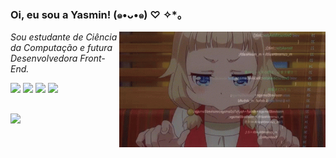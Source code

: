 ### Oi, eu sou a Yasmin! (๑•ᴗ•๑) ♡ ✧*。

<img align='right' src="https://github.com/yayaflc/yayaflc/blob/main/gitperfil.gif" width="330">
<p><em> Sou estudante de Ciência da Computação e futura Desenvolvedora Front-End.</a>
 </em></p>

<div> 
  <a href="https://instagram.com/yayaflc" target="_blank"> <img src="https://img.shields.io/badge/-Instagram-%23E4405F?style=for-the-badge&logo=instagram&logoColor=white" target="_blank"></a>
 	<a href="https://www.twitch.tv/yayafps" target="_blank"> <img src="https://img.shields.io/badge/Twitch-9146FF?style=for-the-badge&logo=twitch&logoColor=white" target="_blank"></a>
  <a href = "mailto:yasminccfe@gmail.com"><img src="https://img.shields.io/badge/-Gmail-%23333?style=for-the-badge&logo=gmail&logoColor=white" target="_blank"></a>
  <a href="https://www.linkedin.com/in/yasminccfe/" target="_blank"><img src="https://img.shields.io/badge/-LinkedIn-%230077B5?style=for-the-badge&logo=linkedin&logoColor=white" target="_blank"></a> 
</div>

##

<div>
  <a href="https://github.com/yayaflc">
  <img height="180em" src="https://github-readme-stats.vercel.app/api?username=yayaflc&show_icons=true&theme=omni&include_all_commits=true&count_private=true"/>
</div>
  
<!--
  <img height="180em" src="https://github-readme-stats.vercel.app/api/top-langs/?username=yayaflc&layout=compact&langs_count=7&theme=omni"/>
-->
